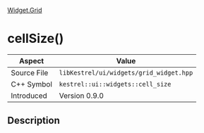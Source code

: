 [Widget.Grid](index)
# cellSize()
| Aspect | Value |
| --- | --- |
| Source File | `libKestrel/ui/widgets/grid_widget.hpp` |
| C++ Symbol | `kestrel::ui::widgets::cell_size` |
| Introduced | Version 0.9.0 |
## Description

